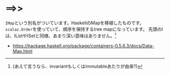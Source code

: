 # ==>>

`IMap`という別名がついています。HaskellのMapを移植したものです。
`scalaz.Order`を使っていて、順序を保持するtree mapになっています。
先頭のIは、IListやISetと同様、あまり深い意味はありません。[^imap-name]

- https://hackage.haskell.org/package/containers-0.5.6.3/docs/Data-Map.html


[^imap-name]: (あえて言うなら、invariantもしくはimmutableあたりが由来?)
